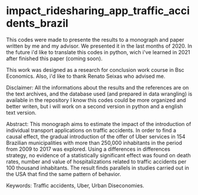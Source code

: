 # impact_ridesharing_app_traffic_accidents_brazil
This codes were made to presente the results to a monograph and paper written by me and my advisor. We presented it in the last months of 2020. In the future i'd like to translate this codes in python, wich i've learned in 2021 after finished this paper (coming soon).

This work was designed as a research for conclusion work course in Bsc Economics. Also, i'd like to thank Renato Seixas who advised me.

Disclaimer: All the informations about the results and the references are on the text archives, and the database used (and prepared in data wrangling) is available in the repository I know this codes could be more organized and better writen, but i will work on a second version in python and a english text version.

Abstract:
This monograph aims to estimate the impact of the introduction of individual transport applications on traffic accidents. In order to find a causal effect, the gradual introduction of the offer of Uber services in 154 Brazilian municipalities with more than 250,000 inhabitants in the period from 2009 to 2017 was explored. Using a differences in differences strategy, no evidence of a statistically significant effect was found on death rates, number and value of hospitalizations related to traffic accidents per 100 thousand inhabitants. The result finds parallels in studies carried out in the USA that find the same pattern of behavior.

Keywords: Traffic accidents, Uber, Urban Diseconomies.
